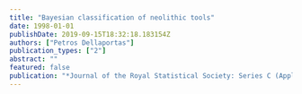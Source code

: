```yaml
---
title: "Bayesian classification of neolithic tools"
date: 1998-01-01
publishDate: 2019-09-15T18:32:18.183154Z
authors: ["Petros Dellaportas"]
publication_types: ["2"]
abstract: ""
featured: false
publication: "*Journal of the Royal Statistical Society: Series C (Applied Statistics)*"
---
```


